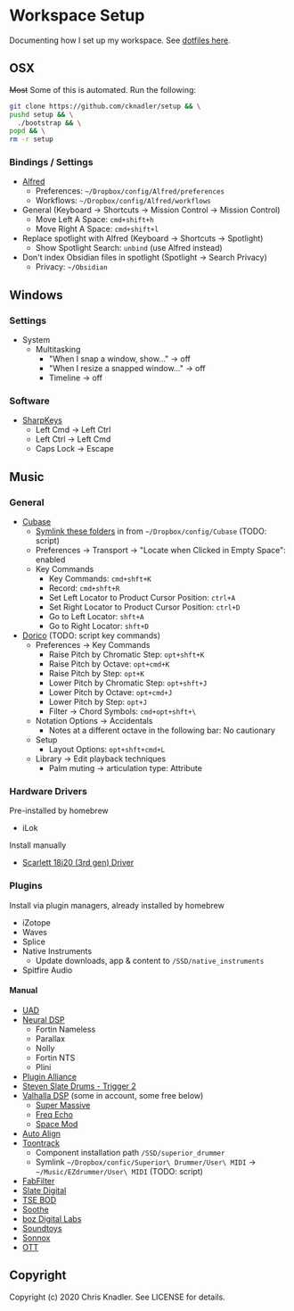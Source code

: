 # Workspace Setup

Documenting how I set up my workspace. See [dotfiles here](https://github.com/cknadler/dotfiles).

## OSX

~~Most~~ Some of this is automated. Run the following:

```bash
git clone https://github.com/cknadler/setup && \
pushd setup && \
  ./bootstrap && \
popd && \
rm -r setup
```

### Bindings / Settings

- [Alfred](https://www.alfredapp.com/)
  - Preferences: `~/Dropbox/config/Alfred/preferences`
  - Workflows: `~/Dropbox/config/Alfred/workflows`
- General (Keyboard -> Shortcuts -> Mission Control -> Mission Control)
  - Move Left A Space: `cmd+shift+h`
  - Move Right A Space: `cmd+shift+l`
- Replace spotlight with Alfred (Keyboard -> Shortcuts -> Spotlight)
  - Show Spotlight Search: `unbind` (use Alfred instead)
- Don't index Obsidian files in spotlight (Spotlight -> Search Privacy)
  - Privacy: `~/Obsidian`

## Windows

### Settings

- System
  - Multitasking
    - "When I snap a window, show..." -> off
    - "When I resize a snapped window..." -> off
    - Timeline -> off

### Software

- [SharpKeys](https://github.com/randyrants/sharpkeys)
  - Left Cmd -> Left Ctrl
  - Left Ctrl -> Left Cmd
  - Caps Lock -> Escape

## Music

### General

- [Cubase](https://www.steinberg.net/en/mysteinberg/my_products.html)
  - [Symlink these folders](https://helpcenter.steinberg.de/hc/en-us/articles/360000327730-Location-file-paths-of-presets-in-Cubase-and-Nuendo-) in from `~/Dropbox/config/Cubase` (TODO: script)
  - Preferences -> Transport -> "Locate when Clicked in Empty Space": enabled
  - Key Commands
    - Key Commands: `cmd+shft+K`
    - Record: `cmd+shft+R`
    - Set Left Locator to Product Cursor Position: `ctrl+A`
    - Set Right Locator to Product Cursor Position: `ctrl+D`
    - Go to Left Locator: `shft+A`
    - Go to Right Locator: `shft+D`
- [Dorico](https://new.steinberg.net/dorico/) (TODO: script key commands)
  - Preferences -> Key Commands
    - Raise Pitch by Chromatic Step: `opt+shft+K`
    - Raise Pitch by Octave: `opt+cmd+K`
    - Raise Pitch by Step: `opt+K`
    - Lower Pitch by Chromatic Step: `opt+shft+J`
    - Lower Pitch by Octave: `opt+cmd+J`
    - Lower Pitch by Step: `opt+J`
    - Filter -> Chord Symbols: `cmd+opt+shft+\`
  - Notation Options -> Accidentals
    - Notes at a different octave in the following bar: No cautionary
  - Setup
    - Layout Options: `opt+shft+cmd+L`
  - Library -> Edit playback techniques
    - Palm muting -> articulation type: Attribute

### Hardware Drivers

Pre-installed by homebrew
- iLok

Install manually
- [Scarlett 18i20 (3rd gen) Driver](https://downloads.focusrite.com/focusrite/scarlett-3rd-gen/scarlett-18i20-3rd-gen)

### Plugins

Install via plugin managers, already installed by homebrew

- iZotope
- Waves
- Splice
- Native Instruments
  - Update downloads, app & content to `/SSD/native_instruments`
- Spitfire Audio
 
#### Manual

- [UAD](https://www.uaudio.com/my/account/)
- [Neural DSP](https://neuraldsp.com/)
  - Fortin Nameless
  - Parallax
  - Nolly
  - Fortin NTS
  - Plini
- [Plugin Alliance](https://www.plugin-alliance.com/en/installation-manager.html)
- [Steven Slate Drums - Trigger 2](https://my.stevenslateaudio.com/)
- [Valhalla DSP](https://valhalladsp.com/my-account/) (some in account, some free below)
  - [Super Massive](https://valhalladsp.com/shop/reverb/valhalla-supermassive/)
  - [Freq Echo](https://valhalladsp.com/shop/delay/valhalla-freq-echo/)
  - [Space Mod](https://valhalladsp.com/shop/modulation/valhalla-space-modulator/)
- [Auto Align](https://www.soundradix.com/)
- [Toontrack](https://www.toontrack.com/product-manager/)
  - Component installation path `/SSD/superior_drummer`
  - Symlink `~/Dropbox/confic/Superior\ Drummer/User\ MIDI` -> `~/Music/EZdrummer/User\ MIDI` (TODO: script)
- [FabFilter](https://www.fabfilter.com/download/)
- [Slate Digital](https://slatedigital.com/installers/)
- [TSE BOD](https://www.tseaudio.com/software/tseBOD)
- [Soothe](https://oeksound.com/plugins/)
- [boz Digital Labs](https://www.bozdigitallabs.com/my-account/downloads/)
- [Soundtoys](https://acct.soundtoys.com/acct/downloads)
- [Sonnox](https://www.sonnox.com/mysonnox)
- [OTT](https://splice.com/plugins/3788-ott-vst-au-by-xfer-records)

## Copyright

Copyright (c) 2020 Chris Knadler. See LICENSE for details.

